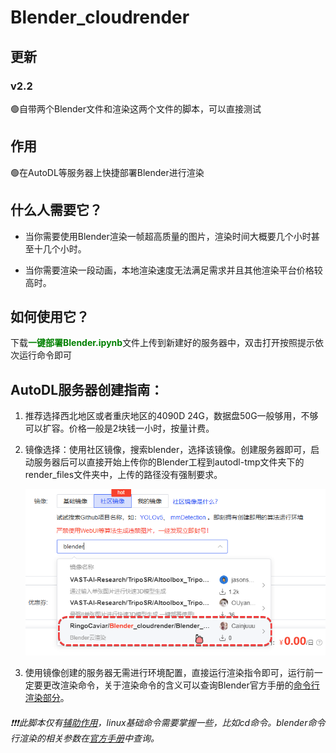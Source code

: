 # Blender_cloudrender

## 更新

### v2.2

🟢自带两个Blender文件和渲染这两个文件的脚本，可以直接测试

## 作用

🟢在AutoDL等服务器上快捷部署Blender进行渲染

## 什么人需要它？

- 当你需要使用Blender渲染一帧超高质量的图片，渲染时间大概要几个小时甚至十几个小时。

- 当你需要渲染一段动画，本地渲染速度无法满足需求并且其他渲染平台价格较高时。

## 如何使用它？

下载<font color=green>**一键部署Blender.ipynb**</font>文件上传到新建好的服务器中，双击打开按照提示依次运行命令即可

## AutoDL服务器创建指南：

1. 推荐选择西北地区或者重庆地区的4090D 24G，数据盘50G一般够用，不够可以扩容。价格一般是2块钱一小时，按量计费。

2. 镜像选择：使用社区镜像，搜索blender，选择该镜像。创建服务器即可，启动服务器后可以直接开始上传你的Blender工程到autodl-tmp文件夹下的render_files文件夹中，上传的路径没有强制要求。
   
   <img title="" src="images/chrome_cApsbZtnAk.png" alt="chrome_cApsbZtnAk.png" width="614">

3. 使用镜像创建的服务器无需进行环境配置，直接运行渲染指令即可，运行前一定要更改渲染命令，关于渲染命令的含义可以查询Blender官方手册的[命令行渲染部分](https://docs.blender.org/manual/zh-hans/4.2/advanced/command_line/arguments.html#command-line-arguments)。

###### ❗❗❗此脚本仅有<u>辅助作用</u>，linux基础命令需要掌握一些，比如cd命令。blender命令行渲染的相关参数在[官方手册](https://docs.blender.org/manual/zh-hans/4.2/advanced/command_line/arguments.html#command-line-arguments)中查询。
